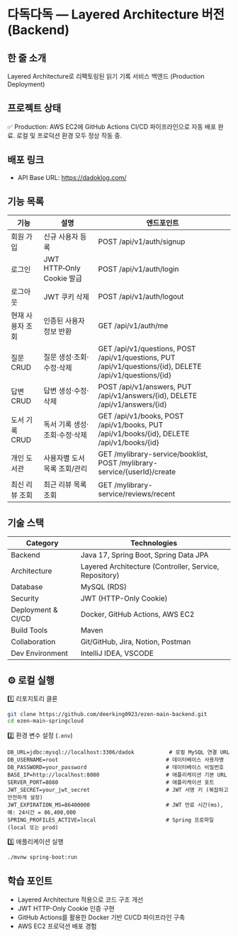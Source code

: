 # 다독다독 — Layered Architecture 버전 (Backend)

## 한 줄 소개
Layered Architecture로 리팩토링된 읽기 기록 서비스 백엔드 (Production Deployment)

## 프로젝트 상태
✅ Production: AWS EC2에 GitHub Actions CI/CD 파이프라인으로 자동 배포 완료. 로컬 및 프로덕션 환경 모두 정상 작동 중.

## 배포 링크
- API Base URL: https://dadoklog.com/

## 기능 목록
| 기능 | 설명 | 엔드포인트 |
|------|-------|------------|
| 회원 가입 | 신규 사용자 등록 | POST /api/v1/auth/signup |
| 로그인 | JWT HTTP‑Only Cookie 발급 | POST /api/v1/auth/login |
| 로그아웃 | JWT 쿠키 삭제 | POST /api/v1/auth/logout |
| 현재 사용자 조회 | 인증된 사용자 정보 반환 | GET /api/v1/auth/me |
| 질문 CRUD | 질문 생성·조회·수정·삭제 | GET /api/v1/questions, POST /api/v1/questions, PUT /api/v1/questions/{id}, DELETE /api/v1/questions/{id} |
| 답변 CRUD | 답변 생성·수정·삭제 | POST /api/v1/answers, PUT /api/v1/answers/{id}, DELETE /api/v1/answers/{id} |
| 도서 기록 CRUD | 독서 기록 생성·조회·수정·삭제 | GET /api/v1/books, POST /api/v1/books, PUT /api/v1/books/{id}, DELETE /api/v1/books/{id} |
| 개인 도서관 | 사용자별 도서 목록 조회/관리 | GET /mylibrary-service/booklist, POST /mylibrary-service/{userId}/create |
| 최신 리뷰 조회 | 최근 리뷰 목록 조회 | GET /mylibrary-service/reviews/recent |


## 기술 스택
| Category | Technologies |
|----------|--------------|
| Backend | Java 17, Spring Boot, Spring Data JPA|
| Architecture | Layered Architecture (Controller, Service, Repository) |
| Database | MySQL (RDS) |
| Security | JWT (HTTP-Only Cookie) |
| Deployment & CI/CD | Docker, GitHub Actions, AWS EC2 |
| Build Tools | Maven |
| Collaboration | Git/GitHub, Jira, Notion, Postman |
| Dev Environment | IntelliJ IDEA, VSCODE |

## ⚙️ 로컬 실행
1️⃣ 리포지토리 클론
```bash
git clone https://github.com/deerking0923/ezen-main-backend.git
cd ezen-main-springcloud
```
2️⃣ 환경 변수 설정 (`.env`)
```dotenv
DB_URL=jdbc:mysql://localhost:3306/dadok           # 로컬 MySQL 연결 URL
DB_USERNAME=root                                  # 데이터베이스 사용자명
DB_PASSWORD=your_password                         # 데이터베이스 비밀번호
BASE_IP=http://localhost:8080                     # 애플리케이션 기본 URL
SERVER_PORT=8080                                  # 애플리케이션 포트
JWT_SECRET=your_jwt_secret                        # JWT 서명 키 (복잡하고 안전하게 설정)
JWT_EXPIRATION_MS=86400000                        # JWT 만료 시간(ms), 예: 24시간 = 86,400,000
SPRING_PROFILES_ACTIVE=local                      # Spring 프로파일 (local 또는 prod)
```
3️⃣ 애플리케이션 실행
```bash
./mvnw spring-boot:run
```

## 학습 포인트
- Layered Architecture 적용으로 코드 구조 개선
- JWT HTTP-Only Cookie 인증 구현
- GitHub Actions를 활용한 Docker 기반 CI/CD 파이프라인 구축
- AWS EC2 프로덕션 배포 경험


